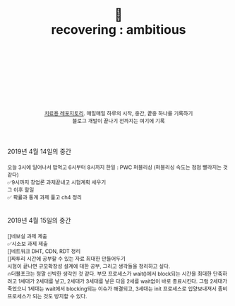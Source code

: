 <div align="center">
  <h1>
    <br/>
    <br/>
    🤞
    <br />
    recovering : ambitious
    <br />
    <br />
    <br />
    <br />
  </h1>
  <sup>
    <br />
    <br />
    <br />
    <a href="https://github.com/purelledhand/cure">치료용 레포지토리</a>. 매일매일 하루의 시작, 중간, 끝중 하나를 기록하기
    <br />
    블로그 개발이 끝나기 전까지는 여기에 기록
  </sup>
  <br />
  <br />
  <br />
  <br />
</div>
<div>
  2019년 4월 14일의 중간
  <br />
  <br />
  <sup>
    오늘 3시에 일어나서 밥먹고 6시부터 8시까지 한일 : PWC 퍼블리싱 (퍼블리싱 속도는 점점 빨라지는 것 같다) <br/>
    ✅9시까지 창업론 과제끝내고 시험계획 세우기<br/>
    그 이후 할일<br/>
    ✅ 확률과 통계 과제 풀고 ch4 정리<br/>
  </sup>
</div>
<br/>
<br/>
<div>
  2019년 4월 15일의 중간
  <br />
  <br />
  <sup>
    []네보실 과제 제출<br/>
    ✅시소보 과제 제출<br/>
    []네트워크 DHT, CDN, RDT 정리<br/>
    []짜투리 시간에 공부할 수 있는 자료 최대한 만들어두기<br/>
    시험이 끝나면 규모확장성 설계에 대한 공부, 그리고 생각들을 정리하고 싶다.<br/>
    🔥더블포크는 정말 신박한 생각인 것 같다. 부모 프로세스가 wait()에서 block되는 시간을 최대한 단축하려고 1세대가 2세대를 낳고, 2세대가 3세대를 낳은 다음 2세를 wait없이 바로 종료시킨다. 그럼 2세대가 죽었으니 1세대는 wait에서 blocking되는 이슈가 해결되고, 3세대는 init 프로세스로 입양보내져서 좀비 프로세스가 되는 것도 방지할 수 있다.<br/>
  </sup>
  </sup>
</div>
